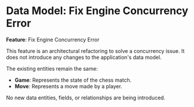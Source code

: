 # Data Model: Fix Engine Concurrency Error

**Feature**: Fix Engine Concurrency Error

This feature is an architectural refactoring to solve a concurrency issue. It does not introduce any changes to the application's data model.

The existing entities remain the same:

- **Game**: Represents the state of the chess match.
- **Move**: Represents a move made by a player.

No new data entities, fields, or relationships are being introduced.
